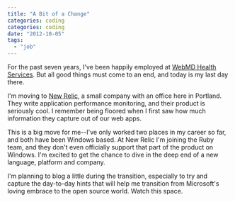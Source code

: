 ```yaml
---
title: "A Bit of a Change"
categories: coding
categories: coding
date: "2012-10-05"
tags:
  - "job"
---
```


For the past seven years, I've been happily employed at [WebMD Health Services](http://www.webmdhealthservices.com/). But all good things must come to an end, and today is my last day there.

I'm moving to [New Relic](http://newrelic.com/), a small company with an office here in Portland. They write application performance monitoring, and their product is seriously cool. I remember being floored when I first saw how much information they capture out of our web apps.

This is a big move for me--I've only worked two places in my career so far, and both have been Windows based. At New Relic I'm joining the Ruby team, and they don't even officially support that part of the product on Windows. I'm excited to get the chance to dive in the deep end of a new language, platform and company.

I'm planning to blog a little during the transition, especially to try and capture the day-to-day hints that will help me transition from Microsoft's loving embrace to the open source world. Watch this space.
